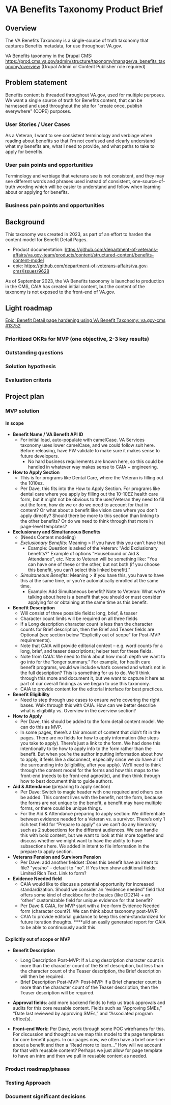 # VA Benefits Taxonomy Product Brief

## Overview
The VA Benefits Taxonomy is a single-source of truth taxonomy that captures Benefits metadata, for use throughout VA.gov. 

VA Benefits taxonomy in the Drupal CMS:  
https://prod.cms.va.gov/admin/structure/taxonomy/manage/va_benefits_taxonomy/overview (Drupal Admin or Content Publisher role required)


## Problem statement
Benefits content is threaded throughout VA.gov, used for multiple purposes. We want a single source of truth for Benefits content, that can be harnessed and used throughout the site for "create once, publish everywhere" (COPE) purposes. 

### User Stories / User Cases
As a Veteran, I want to see consistent terminology and verbiage when reading about benefits so that I'm not confused and clearly understand what my benefits are, what I need to provide, and what paths to take to apply for benefits.

### User pain points and opportunities
Terminology and verbiage that veterans see is not consistent, and they may see different words and phrases used instead of consistent, one-source-of-truth wording which will be easier to understand and follow when learning about or applying for benefits.

### Business pain points and opportunities


## Background
This taxonomy was created in 2023, as part of an effort to harden the content model for Benefit Detail Pages.
* Product documentation: https://github.com/department-of-veterans-affairs/va.gov-team/products/content/structured-content/benefits-content-model
* epic: https://github.com/department-of-veterans-affairs/va.gov-cms/issues/9628

As of September 2023, the VA Benefits taxonomy is launched to production in the CMS, CAIA has created initial content, but the content of the taxonomy is not exposed to the front-end of VA.gov. 

## Light roadmap
[Epic: Benefit Detail page hardening using VA Benefit Taxonomy: va.gov-cms #13752
](https://github.com/department-of-veterans-affairs/va.gov-cms/issues/13752)


### Prioritized OKRs for MVP (one objective, 2-3 key results)

### Outstanding questions 

### Solution hypothesis

### Evaluation criteria 

## Project plan

### MVP solution

#### In scope

* **Benefit Name / VA Benefit API ID**
  * For initial load, auto-populate with camelCase. VA Services taxonomy uses lower camelCase, and we could follow suit here. Before releasing, have PW validate to make sure it makes sense to future developers.
    * No hard business requirements are known here, so this could be handled in whatever way makes sense to CAIA + engineering.
* **How to Apply Section**
  *  This is for programs like Dental Care, where the Veteran is filling out the 1010ez.
    *  Per Dave, this fits into the How to Apply Section. For programs like dental care where you apply by filling out the 10-10EZ health care form, but it might not be obvious to the user/Veteran they need to fill out the form, how do we or do we need to account for that in content? Or what about a benefit like vision care where you don’t apply directly? Should there be more to this section than linking to the other benefits? Or do we need to think through that more in page-level templates?
* **Exclusionary and Simultaneous Benefits**
  * (Needs Content modeling)
  * _Exclusionary Benefits:_ Meaning > If you have this you can’t have that
    -  Example: Question is asked of the Veteran: "Add Exclusionary benefits?" Example of options "Housebound or Aid & Attendance", etc. Note to Veteran will be something like: "You can have one of these or the other, but not both (if you choose this benefit, you can’t select this linked benefit)."
  - _Simultaneous Benefits:_ Meaning > if you have this, you have to have this at the same time, or you’re automatically enrolled at the same time.
    -  Example: Add Simultaneous benefit? Note to Veteran: What we’re talking about here is a benefit that you should or must consider applying for or obtaining at the same time as this benefit.
* **Benefit Description**
  * Will consist of three possible fields: long, brief, & teaser
  * Character count limits will be required on all three fields
  * If a Long description character count is less than the character counts for Brief description, then the Brief and Teaser fields are Optional (see section below "Explicitly out of scope" for Post-MVP requirements).
  * Note that CAIA will provide editorial context – e.g. word counts for a long, brief, and teaser descriptions; helper text for these fields.
  * Note from CAIA: We need to think about how much depth we want to go into for the “longer summary.” For example, for health care benefit programs, would we include what’s covered and what’s not in the full description? This is something for us to do. We’ll think through this more and document it, but we want to capture it here as part of our overall findings as we began to use this taxonomy.
  * CAIA to provide content for the editorial interface for best practices.
* **Benefit Eligibility**
  * Need to step through use cases to ensure we’re covering the right bases. Walk through this with CAIA. How can we better describe what is eligibility vs. Overview in the overview section?
* **How to Apply**
  * Per Dave, this should be added to the form detail content model. We can do this as MVP.
  * In some pages, there’s a fair amount of content that didn’t fit in the pages. There are no fields for how to apply information (like steps you take to apply). There’s just  a link to the form. We had done this intentionally to tie how to apply info to the form rather than the benefit. But when you’re the author inputting information about how to apply, it feels like a disconnect, especially since we do have all of the surrounding  info (eligibility, after you apply). We’ll need to think through the content model for the forms and how this maps to the front-end (needs to be front-end agnostic), and then think through how to best document this to guide authors.
* **Aid & Attendance** (preparing to apply section)
  * Per Dave: Switch to magic header with one required and others can be added. This content lives with the benefit, not the form, because the forms are not unique to the benefit, a benefit may have multiple forms, or there could be unique things.
  * For the Aid & Attendance preparing to apply section: We differentiate between evidence needed for a Veteran vs. a survivor. There’s only 1 rich text field for “Prepare to apply”
 so we can’t do any hierarchy such as 2 subsections for the different audiences. We can handle this with bold content, but we want to look at this more together and discuss whether we might want to have the ability to have subsections here. We added in intent to file information in the prepare to apply section. 
* **Veterans Pension and Survivors Pension**
  * Per Dave: add another fieldset :Does this benefit have an intent to file? "yes/no" - default to "no". If Yes then show additional fields: Limited Rich Text. Link to form?
* **Evidence Needed field**
  * CAIA would like to discuss a potential opportunity for increased standardization. Should we consider an “evidence needed” field that offers some kind of checkbox for the basics (like DD214) + an “other” customizable field for unique evidence for that benefit?
  * Per Dave & CAIA, for MVP start with a free-form Evidence Needed form (character count?). We can think about taxonomy post-MVP.
  * CAIA to provide editorial guidance to keep this semi-standardized for future iteration thoughts. ****uild an easily generated report for CAIA to be able to continuously audit this. 

#### Explicitly out of scope or MVP
* **Benefit Description**
  * Long Description Post-MVP: If a Long description character count is more than the character count of the Brief description, but less than the character count of the Teaser description, the Brief description will then be required.
  * Brief Description Post-MVP: Post-MVP: If a Brief character count is more than the character count of the Teaser description, then the Teaser description will be required.
* **Approval fields**: add more backend fields to help us track approvals and audits for this core reusable content. Fields such as “Approving SMEs,” “Date last reviewed by approving SMEs,” and “Associated
 program office(s).  

* **Front-end Work:** Per Dave, work through some POC wireframes for this. For discussion and thought as we map this model to the page templates for core benefit pages. In our pages now, we often have a brief one-liner about a benefit and then a “Read more to learn…” How will we account for that with reusable content? Perhaps we just allow for page template to have an intro and then we pull in reusable content as needed. 

### Product roadmap/phases

### Testing Approach

### Document significant decisions




